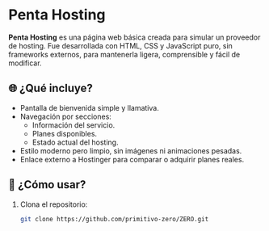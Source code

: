 # Penta Hosting

**Penta Hosting** es una página web básica creada para simular un proveedor de hosting. Fue desarrollada con HTML, CSS y JavaScript puro, sin frameworks externos, para mantenerla ligera, comprensible y fácil de modificar.

## 🌐 ¿Qué incluye?

- Pantalla de bienvenida simple y llamativa.
- Navegación por secciones:  
  - Información del servicio.  
  - Planes disponibles.  
  - Estado actual del hosting.
- Estilo moderno pero limpio, sin imágenes ni animaciones pesadas.
- Enlace externo a Hostinger para comparar o adquirir planes reales.

## 🚀 ¿Cómo usar?

1. Clona el repositorio:
   ```bash
   git clone https://github.com/primitivo-zero/ZERO.git
